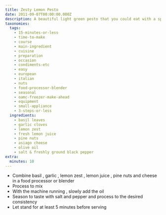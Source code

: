 ```yaml
---
title: Zesty Lemon Pesto
date: 2011-09-07T00:00:00.000Z
description: A beautiful light green pesto that you could eat with a spoon.
taxonomies:
  tags:
    - 15-minutes-or-less
    - time-to-make
    - course
    - main-ingredient
    - cuisine
    - preparation
    - occasion
    - condiments-etc
    - easy
    - european
    - italian
    - nuts
    - food-processor-blender
    - seasonal
    - oamc-freezer-make-ahead
    - equipment
    - small-appliance
    - 3-steps-or-less
  ingredients:
    - basil leaves
    - garlic cloves
    - lemon zest
    - fresh lemon juice
    - pine nuts
    - asiago cheese
    - olive oil
    - salt & freshly ground black pepper
extra:
  minutes: 10
---
```

 - Combine basil , garlic , lemon zest , lemon juice , pine nuts and cheese in a food processor or blender
 - Process to mix
 - With the machine running , slowly add the oil
 - Season to taste with salt and pepper and process to the desired consistency
 - Let stand for at least 5 minutes before serving
